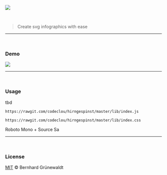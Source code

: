 [![](https://codeclou.github.io/hirngespinst/img/hirngespinst-logo.svg)](https://github.com/codeclou/hirngespinst/)


&nbsp;

> Create svg infographics with ease


-----


&nbsp;


### Demo

<img src="https://rawgit.com/codeclou/hirngespinst/master/demo/demo1.svg?v2" />


-----


&nbsp;


### Usage

tbd

```
https://rawgit.com/codeclou/hirngespinst/master/lib/index.js

https://rawgit.com/codeclou/hirngespinst/master/lib/index.css
```
Roboto Mono + Source Sa

-----

&nbsp;

### License

[MIT](./LICENSE) © Bernhard Grünewaldt
  
